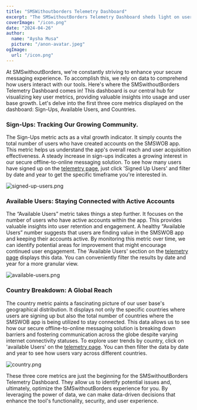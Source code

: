 ```yaml
---
title: "SMSWithoutborders Telemetry Dashboard"
excerpt: "The SMSwithoutBorders Telemetry Dashboard sheds light on user behavior through key metrics like sign-ups, active users, and user location. This data empowers the team to optimize the app, ensuring a secure and seamless messaging experience for a global audience."
coverImage: "/icon.png"
date: "2024-04-26"
author:
  name: "Aysha Musa"
  picture: "/anon-avatar.jpeg"
ogImage:
  url: "/icon.png"
---
```


At SMSwithoutBorders, we're constantly striving to enhance your secure messaging experience. To accomplish this, we rely on data to comprehend how users interact with our tools. Here's where the SMSwithoutBorders Telemetry Dashboard comes in!
This dashboard is our central hub for visualizing key user metrics, providing valuable insights into usage and user base growth. Let's delve into the first three core metrics displayed on the dashboard: Sign-Ups, Available Users, and Countries.

### Sign-Ups: Tracking Our Growing Community.

The Sign-Ups metric acts as a vital growth indicator. It simply counts the total number of users who have created accounts on the SMSWOB app. This metric helps us understand the app's overall reach and user acquisition effectiveness.
A steady increase in sign-ups indicates a growing interest in our secure offline-to-online messaging solution. To see how many users have signed up on the [telemetry page](https://staging.smswithoutborders.com:8080/), just click 'Signed Up Users' and filter by date and year to get the specific timeframe you're interested in.

![signed-up-users.png](/posts/signups.png.png)

### Available Users: Staying Connected with Active Accounts

The “Available Users” metric takes things a step further. It focuses on the number of users who have active accounts within the app. This provides valuable insights into user retention and engagement.
A healthy “Available Users” number suggests that users are finding value in the SMSWOB app and keeping their accounts active. By monitoring this metric over time, we can identify potential areas for improvement that might encourage continued user engagement. The 'Available Users' section on the [telemetry page](https://staging.smswithoutborders.com:8080/) displays this data. You can conveniently filter the results by date and year for a more granular view.

![available-users.png](/posts/available-users.png.png)

### Country Breakdown: A Global Reach

The country metric paints a fascinating picture of our user base's geographical distribution. It displays not only the specific countries where users are signing up but also the total number of countries where the SMSWOB app is being utilized to stay connected. This data allows us to see how our secure offline-to-online messaging solution is breaking down barriers and fostering communication across the globe despite varying internet connectivity statuses. To explore user trends by country, click on 'available Users' on the [telemetry page](https://staging.smswithoutborders.com:8080/). You can then filter the data by date and year to see how users vary across different countries.

![country.png](/posts/country.png.png)

These three core metrics are just the beginning for the SMSwithoutBorders Telemetry Dashboard. They allow us to identify potential issues and, ultimately, optimize the SMSwithoutBorders experience for you.
By leveraging the power of data, we can make data-driven decisions that enhance the tool's functionality, security, and user experience.
